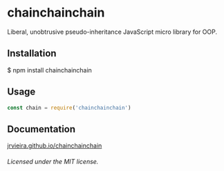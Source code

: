 # chainchainchain
Liberal, unobtrusive pseudo-inheritance JavaScript micro library for OOP.

## Installation

$ npm install chainchainchain


## Usage

```javascript
const chain = require('chainchainchain')
```

## Documentation

[jrvieira.github.io/chainchainchain](http://jrvieira.github.io/chainchainchain)


###### Licensed under the MIT license.
